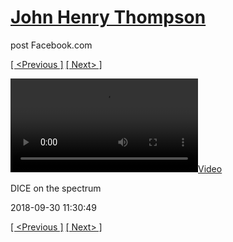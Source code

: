 # [John Henry Thompson](../README.md)
post Facebook.com

[[ <Previous ]](2018-10-02-2.md) [[ Next> ]](2018-09-29-1.md)

[![](../media/2018-09-30/DICE-on-the-spectrum.mp4)](../README.md)

DICE on the spectrum

2018-09-30 11:30:49

[[ <Previous ]](2018-10-02-2.md) [[ Next> ]](2018-09-29-1.md)